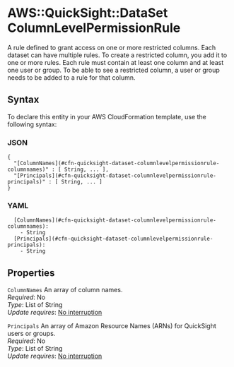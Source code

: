 # AWS::QuickSight::DataSet ColumnLevelPermissionRule<a name="aws-properties-quicksight-dataset-columnlevelpermissionrule"></a>

A rule defined to grant access on one or more restricted columns\. Each dataset can have multiple rules\. To create a restricted column, you add it to one or more rules\. Each rule must contain at least one column and at least one user or group\. To be able to see a restricted column, a user or group needs to be added to a rule for that column\.

## Syntax<a name="aws-properties-quicksight-dataset-columnlevelpermissionrule-syntax"></a>

To declare this entity in your AWS CloudFormation template, use the following syntax:

### JSON<a name="aws-properties-quicksight-dataset-columnlevelpermissionrule-syntax.json"></a>

```
{
  "[ColumnNames](#cfn-quicksight-dataset-columnlevelpermissionrule-columnnames)" : [ String, ... ],
  "[Principals](#cfn-quicksight-dataset-columnlevelpermissionrule-principals)" : [ String, ... ]
}
```

### YAML<a name="aws-properties-quicksight-dataset-columnlevelpermissionrule-syntax.yaml"></a>

```
  [ColumnNames](#cfn-quicksight-dataset-columnlevelpermissionrule-columnnames): 
    - String
  [Principals](#cfn-quicksight-dataset-columnlevelpermissionrule-principals): 
    - String
```

## Properties<a name="aws-properties-quicksight-dataset-columnlevelpermissionrule-properties"></a>

`ColumnNames`  <a name="cfn-quicksight-dataset-columnlevelpermissionrule-columnnames"></a>
An array of column names\.  
*Required*: No  
*Type*: List of String  
*Update requires*: [No interruption](https://docs.aws.amazon.com/AWSCloudFormation/latest/UserGuide/using-cfn-updating-stacks-update-behaviors.html#update-no-interrupt)

`Principals`  <a name="cfn-quicksight-dataset-columnlevelpermissionrule-principals"></a>
An array of Amazon Resource Names \(ARNs\) for QuickSight users or groups\.  
*Required*: No  
*Type*: List of String  
*Update requires*: [No interruption](https://docs.aws.amazon.com/AWSCloudFormation/latest/UserGuide/using-cfn-updating-stacks-update-behaviors.html#update-no-interrupt)